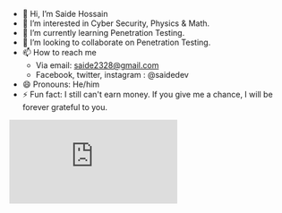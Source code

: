 - 👋 Hi, I’m Saide Hossain
- 👀 I’m interested in Cyber Security, Physics & Math.
- 🌱 I’m currently learning Penetration Testing.
- 💞️ I’m looking to collaborate on Penetration Testing.
- 📫 How to reach me
  - Via email: saide2328@gmail.com
  - Facebook, twitter, instagram : @saidedev 
- 😄 Pronouns: He/him
- ⚡ Fun fact: I still can't earn money. If you give me a chance, I will be forever grateful to you.


<iframe src="https://tryhackme.com/api/v2/badges/public-profile?userPublicId=4082208" style='border:none;'></iframe>


<!---
saidedev/saidedev is a ✨ special ✨ repository because its `README.md` (this file) appears on your GitHub profile.
You can click the Preview link to take a look at your changes.
--->
